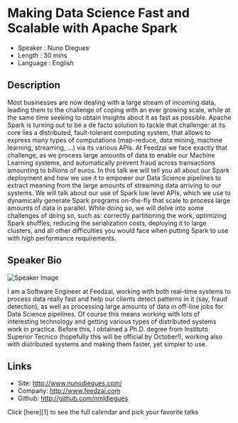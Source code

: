 Making Data Science Fast and Scalable with Apache Spark
========================

* Speaker   : Nuno Diegues
* Length    : 30 mins
* Language  : English

Description
-----------

Most businesses are now dealing with a large stream of incoming data, leading them to the challenge of coping with an ever growing scale, while at the same time seeking to obtain insights about it as fast as possible. Apache Spark is turning out to be a de facto solution to tackle that challenge: at its core lies a distributed, fault-tolerant computing system, that allows to express many types of computations (map-reduce, data mining, machine learning, streaming, ...) via its various APIs.
At Feedzai we face exactly that challenge, as we process large amounts of data to enable our Machine Learning systems, and automatically prevent fraud across transactions amounting to billions of euros.
In this talk we will tell you all about our Spark deployment and how we use it to empower our Data Science pipelines to extract meaning from the large amounts of streaming data arriving to our systems. We will talk about our use of Spark low level APIs, which we use to dynamically generate Spark programs on-the-fly that scale to process large amounts of data in parallel. While doing so, we will delve into some challenges of doing so, such as: correctly partitioning the work, optimizing Spark shuffles, reducing the serialization costs, deploying it to large clusters, and all other difficulties you would face when putting Spark to use with high performance requirements.


Speaker Bio
-----------

![Speaker Image](https://avatars3.githubusercontent.com/u/889015?v=3&s=400)

I am a Software Engineer at Feedzai, working with both real-time systems to process data really fast and help our clients detect patterns in it (say, fraud detection), as well as processing large amounts of data in off-line jobs for Data Science pipelines. Of course this means working with lots of interesting technology and getting various types of distributed systems work in practice.
Before this, I obtained a Ph.D. degree from Instituto Superior Tecnico (hopefully this will be official by October!), working also with distributed systems and making them faster, yet simpler to use.

Links
-----

* Site: http://www.nunodiegues.com/
* Company: http://www.feedzai.com
* Github: http://github.com/nmldiegues

Click [here][1] to see the full calendar and pick your favorite talks
